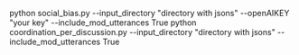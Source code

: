 python social_bias.py --input_directory "directory with jsons" --openAIKEY "your key" --include_mod_utterances True
python coordination_per_discussion.py --input_directory "directory with jsons" --include_mod_utterances True